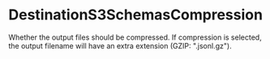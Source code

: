 # DestinationS3SchemasCompression

Whether the output files should be compressed. If compression is selected, the output filename will have an extra extension (GZIP: ".jsonl.gz").

